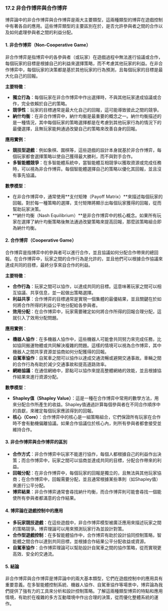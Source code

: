 ### 17.2 非合作博弈與合作博弈

博弈論中的非合作博弈與合作博弈是兩大主要類型，這兩種類型的博弈在遊戲控制中有著各自的應用。這些博弈類型的主要區別在於，是否允許參與者之間的合作以及如何處理參與者之間的利益分配。

#### 1. 非合作博弈（Non-Cooperative Game）

非合作博弈是指博弈中的各參與者（或玩家）在遊戲過程中無法進行協議或合作，每個玩家的目標是根據自己的利益來選擇策略，而不考慮其他玩家的利益。在非合作博弈中，每個玩家的決策都是基於其他玩家的行為預測，且每個玩家的目標是最大化自己的回報。

**主要特徵**：
- **獨立行為**：每個玩家在非合作博弈中作出選擇時，不與其他玩家達成協議或合作，完全依賴於自己的策略。
- **競爭性**：玩家的目標通常是最大化自己的回報，這可能導致彼此之間的競爭。
- **納什均衡**：在非合作博弈中，納什均衡是最重要的概念之一。納什均衡描述的是一種情況，其中每個玩家的策略選擇都是在考慮到其他玩家行為的情況下的最優選擇，且無玩家能夠通過改變自己的策略來改善自身的回報。

**應用實例**：
- **競技型遊戲**：例如象棋、圍棋等，這些遊戲的設計本身就基於非合作博弈，每個玩家都會選擇策略以使自己獲得最大勝利，而不與對手合作。
- **多智能體競爭**：在多智能體系統中，當智能體互相競爭以獲取資源或完成任務時，可以視為非合作博弈。每個智能體選擇自己的策略以優化其回報，並且沒有事先協議。

**數學模型**：
- 在非合作博弈中，通常使用**支付矩陣（Payoff Matrix）**來描述每個玩家的回報。對於每一種策略的選擇，支付矩陣將顯示出每個玩家獲得的回報，從而幫助玩家決策。
- **納什均衡（Nash Equilibrium）**是非合作博弈中的核心概念。如果所有玩家在選擇了納什均衡策略後無法通過改變策略來提高回報，那麼該策略組合即為納什均衡。

#### 2. 合作博弈（Cooperative Game）

合作博弈是指博弈中的參與者可以進行合作，並且協議如何分配合作帶來的總回報。在合作博弈中，玩家之間的合作行為是允許的，並且他們可以根據合作協議來達成共同的目標，最終分享來自合作的利益。

**主要特徵**：
- **合作行為**：玩家之間可以協作，以達成共同的目標。這意味著玩家之間可以相互協議、共享信息，並一起做出策略選擇。
- **利益共享**：合作博弈的目標通常是實現一個集體的最優結果，並且關鍵在於如何將合作所得的利益公平地分配給各參與者。
- **效用分配**：在合作博弈中，玩家需要確定如何將合作所得的回報合理分配，這就引入了效用分配問題。

**應用實例**：
- **機器人協作**：在多機器人協作中，這些機器人可能會共同努力來完成任務，比如協同搬運物體或共同解決複雜的問題。這樣的情境可以視為合作博弈，其中機器人之間共享資源並協商如何分配獲得的回報。
- **自駕車協作**：自駕車之間可以協作以達成交通流暢或避開交通事故。車輛之間的合作行為有助於減少交通事故和提高道路效率。
- **網絡協議**：在通信網絡中，節點可以協作來提高整體網絡的效能，並且根據協作結果來進行資源分配。

**數學模型**：
- **Shapley值（Shapley Value）**：這是一種在合作博弈中常用的數學方法，用來分配合作所產生的收益。Shapley值通過計算每個參與者在不同合作順序中的貢獻，來確定每個玩家應該得到的回報。
- **核心（Core）**：合作博弈中的核心是一組策略組合，它們保證所有玩家在合作時不會有動機偏離協議。如果合作協議位於核心內，則所有參與者都會接受並維持合作。

#### 3. 非合作博弈與合作博弈的區別

- **合作方式**：非合作博弈中玩家不能進行協作，每個人都根據自己的利益作出決策；而合作博弈中，玩家之間可以協商並達成共同的目標，分配合作帶來的利益。
- **回報分配**：在非合作博弈中，每個玩家的回報是獨立的，且無法與其他玩家協商；在合作博弈中，回報需要分配，並且通常根據某些準則（如Shapley值）來進行公平分配。
- **博弈結果**：非合作博弈通常會尋找納什均衡，而合作博弈則可能會尋找一個能使所有參與者都滿意的合作結果。

#### 4. 博弈論在遊戲控制中的應用

- **多玩家競技遊戲**：在這些遊戲中，非合作博弈模型被廣泛應用來描述玩家之間的策略競爭。博弈理論可以用來預測玩家行為並設計對策。
- **合作型遊戲控制**：在多智能體協作中，合作博弈有助於設計協同控制策略，智能體之間合作以達到共同目標，並根據合作結果公平分配收益或資源。
- **自駕車協作**：合作博弈理論可以幫助設計自駕車之間的協作策略，從而實現更高效、安全的交通流。

#### 5. 結論

非合作博弈與合作博弈是博弈論中的兩大基本類型，它們在遊戲控制中的應用具有重要意義。在多智能體控制系統、機器人協作、自駕車協作等場景中，博弈論為我們提供了強有力的工具來分析和設計控制策略。了解這兩種類型博弈的特點和應用情境，有助於在複雜的多方互動環境中作出合理的決策，從而優化整體系統的運作。